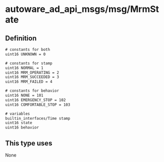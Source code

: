 # autoware_ad_api_msgs/msg/MrmState

## Definition

```txt
# constants for both
uint16 UNKNOWN = 0

# constants for stamp
uint16 NORMAL = 1
uint16 MRM_OPERATING = 2
uint16 MRM_SUCCEEDED = 3
uint16 MRM_FAILED = 4

# constants for behavior
uint16 NONE = 101
uint16 EMERGENCY_STOP = 102
uint16 COMFORTABLE_STOP = 103

# variables
builtin_interfaces/Time stamp
uint16 state
uint16 behavior
```

## This type uses

None

